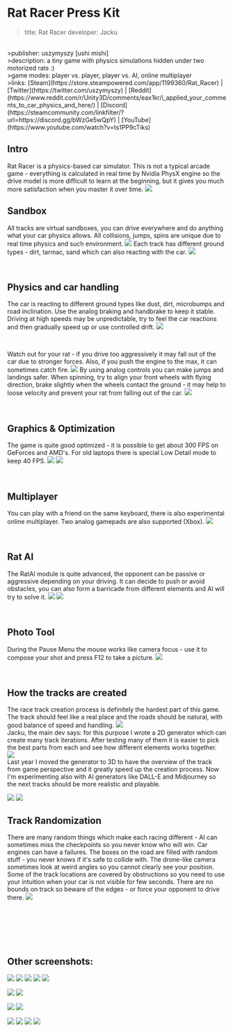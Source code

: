 # Rat Racer Press Kit

>title: Rat Racer
>developer: Jacku
<br>
>publisher: uszymyszy [ushi mishi]
<br>
>description: a tiny game with physics simulations hidden under two motorized rats :)<br>
>game modes: player vs. player, player vs. AI, online multiplayer
<br>
>links: [Steam](https://store.steampowered.com/app/1199360/Rat_Racer) | [Twitter](https://twitter.com/uszymyszy) | 
[Reddit](https://www.reddit.com/r/Unity3D/comments/eax1kr/i_applied_your_comments_to_car_physics_and_here/) | 
[Discord](https://steamcommunity.com/linkfilter/?url=https://discord.gg/bWzGe5wQpY) | 
[YouTube](https://www.youtube.com/watch?v=ts1PP9cTiks)  

<br>

## Intro
Rat Racer is a physics-based car simulator. This is not a typical arcade game - everything is calculated in real time by Nvidia PhysX engine so the drive model is more difficult to learn at the beginning, but it gives you much more satisfaction when you master it over time.
![](screenshots/racetrack_old_station_01.jpg)
<br>

## Sandbox
All tracks are virtual sandboxes, you can drive everywhere and do anything what your car physics allows. All collisions, jumps, spins are unique due to real time physics and such environment.
![](screenshots\sandbox_01.jpg)
 Each track has different ground types - dirt, tarmac, sand which can also reacting with the car.
![](screenshots\graphics_details_01.png)


<br>

## Physics and car handling
The car is reacting to different ground types like dust, dirt, microbumps and road inclination. Use the analog braking and handbrake to keep it stable. Driving at high speeds may be unpredictable, try to feel the car reactions and then gradually speed up or use controlled drift.
![](screenshots\racetrack_village_02.jpg)

<br>

Watch out for your rat - if you drive too aggressively it may fall out of the car due to stronger forces. Also, if you push the engine to the max, it can sometimes catch fire.
![](screenshots\fall.jpg)
By using analog controls you can make jumps and landings safer. When spinning, try to align your front wheels with flying direction, brake slightly when the wheels contact the ground - it may help to loose velocity and prevent your rat from falling out of the car.
![](screenshots\forces_04.jpg)


<br>

## Graphics & Optimization
The game is quite good optimized - it is possible to get about 300 FPS on GeForces and AMD's. For old laptops there is special Low Detail mode to keep 40 FPS.
![](screenshots\sandbox_04.jpg)
![](screenshots\racetrack_village_01.jpg)


<br>

## Multiplayer
You can play with a friend on the same keyboard, there is also experimental online multiplayer. Two analog gamepads are also supported (Xbox).
![](screenshots\racetrack_wooden_01.jpg)

<br>

## Rat AI
The RatAI module is quite advanced, the opponent can be passive or aggressive depending on your driving. It can decide to push or avoid obstacles, you can also form a barricade from different elements and AI will try to solve it.
![](screenshots\oil.jpg)
![](screenshots\chase.jpg)

<br>






## Photo Tool
During the Pause Menu the mouse works like camera focus - use it to compose your shot and press F12 to take a picture.
![](screenshots\forces_02.jpg)

<br>

## How the tracks are created
The race track creation process is definitely the hardest part of this game. The track should feel like a real place and the roads should be natural, with good balance of speed and handling. 
![](screenshots\sandbox_05.jpg)
<br>
 Jacku, the main dev says: for this purpose I wrote a 2D generator which can create many track iterations. After testing many of them it is easier to pick the best parts from each and see how different elements works together.
<br>
![](gif\track_generator_2D.gif)
<br>
Last year I moved the generator to 3D to have the overview of the track from game perspective and it greatly speed up the creation process. Now I'm experimenting also with AI generators like DALL-E and Midjourney so the next tracks should be more realistic and playable.

![](screenshots\track_generator_01.png)
![](screenshots\track_generator_02.png)


## Track Randomization
There are many random things which make each racing different - AI can sometimes miss the checkpoints so you never know who will win. Car engines can have a failures. The boxes on the road are filled with random stuff - you never knows if it's safe to collide with. The drone-like camera sometimes look at weird angles so you cannot clearly see your position. Some of the track locations are covered by obstructions so you need to use your intuition when your car is not visible for few seconds. There are no bounds on track so beware of the edges - or force your opponent to drive there.
![](screenshots\forces.jpg)

<br>


<br><br><br>



## Other screenshots:
![](screenshots\racetrack_old_station_02.jpg)
![](screenshots\racetrack_old_station_04.jpg)
![](screenshots\racetrack_old_station_03_top_view.jpg)
![](screenshots\photo_tool_01.jpg)
![](screenshots\photo_tool_02.jpg)



![](screenshots\racetrack_village_03.jpg)
![](screenshots\racetrack_village_04.jpg)

![](screenshots\racetrack_wooden_02.jpg)
![](screenshots\racetrack_wooden_03_top_view.jpg)


![](screenshots\sandbox_02_the_village.jpg)
![](screenshots\sandbox_03.jpg)
![](screenshots\forces_03.jpg)
![](screenshots\handbrake.gif)
